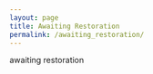 ```yaml
---
layout: page
title: Awaiting Restoration
permalink: /awaiting_restoration/
---
```


awaiting restoration
